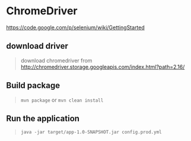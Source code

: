 # ChromeDriver

https://code.google.com/p/selenium/wiki/GettingStarted

## download driver

> download chromedriver from http://chromedriver.storage.googleapis.com/index.html?path=2.16/

## Build package

> `mvn package` or `mvn clean install`

## Run the application

> `java -jar target/app-1.0-SNAPSHOT.jar config.prod.yml`
